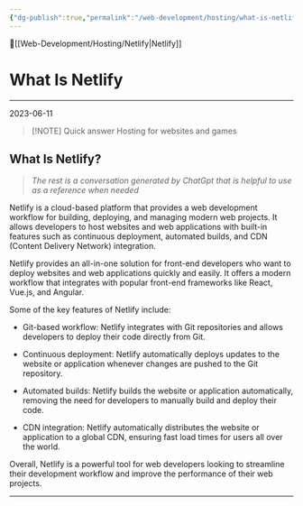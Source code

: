 ```yaml
---
{"dg-publish":true,"permalink":"/web-development/hosting/what-is-netlify/","dgPassFrontmatter":true,"created":"","updated":""}
---
```


🔺[[Web-Development/Hosting/Netlify\|Netlify]]

# What Is Netlify
***
2023-06-11


> [!NOTE] Quick answer 
> Hosting for websites and games 


## What Is Netlify? 

> _The rest is a conversation generated by ChatGpt that is helpful to use as a reference when needed_

Netlify is a cloud-based platform that provides a web development workflow for building, deploying, and managing modern web projects. It allows developers to host websites and web applications with built-in features such as continuous deployment, automated builds, and CDN (Content Delivery Network) integration.

Netlify provides an all-in-one solution for front-end developers who want to deploy websites and web applications quickly and easily. It offers a modern workflow that integrates with popular front-end frameworks like React, Vue.js, and Angular.

Some of the key features of Netlify include:

- Git-based workflow: Netlify integrates with Git repositories and allows developers to deploy their code directly from Git.

- Continuous deployment: Netlify automatically deploys updates to the website or application whenever changes are pushed to the Git repository.

- Automated builds: Netlify builds the website or application automatically, removing the need for developers to manually build and deploy their code.

- CDN integration: Netlify automatically distributes the website or application to a global CDN, ensuring fast load times for users all over the world.

Overall, Netlify is a powerful tool for web developers looking to streamline their development workflow and improve the performance of their web projects.

---